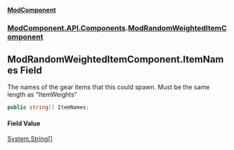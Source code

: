 #### [ModComponent](index.md 'index')
### [ModComponent.API.Components](index.md#ModComponent.API.Components 'ModComponent.API.Components').[ModRandomWeightedItemComponent](ModRandomWeightedItemComponent.md 'ModComponent.API.Components.ModRandomWeightedItemComponent')

## ModRandomWeightedItemComponent.ItemNames Field

The names of the gear items that this could spawn. Must be the same length as "ItemWeights"

```csharp
public string[] ItemNames;
```

#### Field Value
[System.String](https://docs.microsoft.com/en-us/dotnet/api/System.String 'System.String')[[]](https://docs.microsoft.com/en-us/dotnet/api/System.Array 'System.Array')